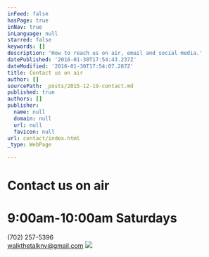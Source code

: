 ```yaml
---
inFeed: false
hasPage: true
inNav: true
inLanguage: null
starred: false
keywords: []
description: 'How to reach us on air, email and social media.'
datePublished: '2016-01-30T17:54:43.237Z'
dateModified: '2016-01-30T17:54:07.287Z'
title: Contact us on air
author: []
sourcePath: _posts/2015-12-19-contact.md
published: true
authors: []
publisher:
  name: null
  domain: null
  url: null
  favicon: null
url: contact/index.html
_type: WebPage

---
```

# Contact us on air

# 9:00am-10:00am Saturdays  
(702) 257-5396  
walkthetalknv@gmail.com
![](https://the-grid-user-content.s3-us-west-2.amazonaws.com/edb654ac-c7f9-42d3-8459-91d99aa636da.jpg)